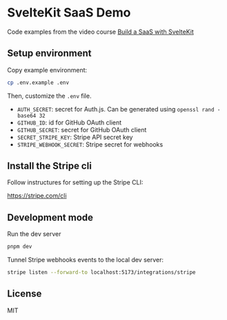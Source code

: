 # SvelteKit SaaS Demo

Code examples from the video course [Build a SaaS with SvelteKit](https://joshuanussbaum.podia.com/build-a-saas-with-sveltekit)
## Setup environment

Copy example environment:

```sh
cp .env.example .env
```

Then, customize the `.env` file.

- `AUTH_SECRET`: secret for Auth.js. Can be generated using `openssl rand -base64 32`
- `GITHUB_ID`: id for GitHub OAuth client
- `GITHUB_SECRET`: secret for GitHub OAuth client
- `SECRET_STRIPE_KEY`: Stripe API secret key
- `STRIPE_WEBHOOK_SECRET`: Stripe secret for webhooks

## Install the Stripe cli

Follow instructures for setting up the Stripe CLI:

https://stripe.com/cli

## Development mode

Run the dev server

```sh
pnpm dev
```

Tunnel Stripe webhooks events to the local dev server:

```sh
stripe listen --forward-to localhost:5173/integrations/stripe
```

## License

MIT
